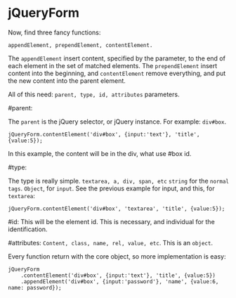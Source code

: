 jQueryForm
==========

Now, find three fancy functions:

`appendElement, prependElement, contentElement.`

The `appendElement` insert content, specified by the parameter, to the end of each element in the set of matched elements.
The `prependElement` insert content into the beginning, and `contentElement` remove everything, and put the new content into the parent element.

All of this need: `parent, type, id, attributes` parameters.

#parent:

The `parent` is the jQuery selector, or jQuery instance. 
For example: `div#box`.
```
jQueryForm.contentElement('div#box', {input:'text'}, 'title', {value:5});
```

In this example, the content will be in the div, what use #box id.

#type:

The type is really simple. `textarea, a, div, span, etc` `string` for the `normal tags`.
`Object`, for `input`.
See the previous example for input, and this, for `textarea`:
```
jQueryForm.contentElement('div#box', 'textarea', 'title', {value:5});
```

#id:
This will be the element id. This is necessary, and individual for the identification.

#attributes:
`Content, class, name, rel, value, etc`. This is an `object`.

Every function return with the core object, so more implementation is easy:
```
jQueryForm
    .contentElement('div#box', {input:'text'}, 'title', {value:5})
    .appendElement('div#box', {input:'password'}, 'name', {value:6, name: password});
```
